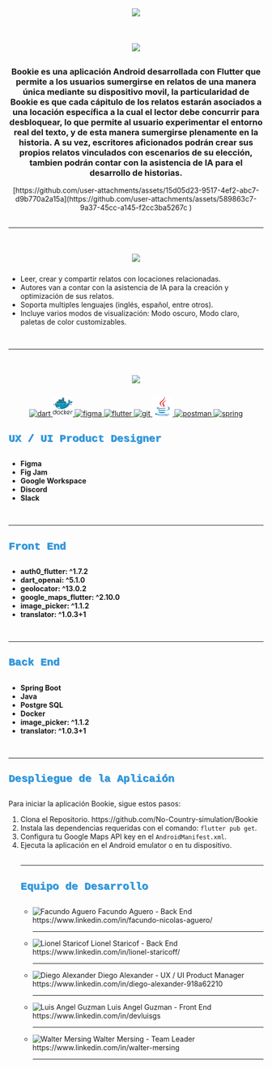 
<div align="center">
  <img src="https://res.cloudinary.com/dlixnwuhi/image/upload/v1732772754/butcj4w4aqg5emtfqo4k.webp" />
</div>


<h1 align="center">
    <img src="https://readme-typing-svg.herokuapp.com/?font=Righteous&size=30&center=true&vCenter=true&width=500&height=70&duration=4000&lines=Sumergete+en+los+relatos;+Lee+y+escribe+como+nunca+antes!;" />
</h1>

<h3 align="center">Bookie es una aplicación Android desarrollada con Flutter que permite a los usuarios sumergirse en relatos de una manera única mediante su dispositivo movil, la particularidad de Bookie es que cada cápitulo de los relatos estarán asociados a una locación específica a la cual el lector debe concurrir para desbloquear, lo que permite al usuario experimentar el entorno real del texto, y de esta manera sumergirse plenamente en la historia. A su vez, escritores aficionados podrán crear sus propios relatos vinculados con escenarios de su elección, tambien podrán contar con la asistencia de IA para el desarrollo de historias.</h3>


<div align="center">
[https://github.com/user-attachments/assets/15d05d23-9517-4ef2-abc7-d9b770a2a15a](https://github.com/user-attachments/assets/589863c7-9a37-45cc-a145-f2cc3ba5267c ) 
</div>



<br/>
<hr/>

<h1 align="center">
    <img src="https://readme-typing-svg.herokuapp.com/?font=Righteous&size=30&center=true&vCenter=true&width=500&height=70&duration=4000&lines=Características;" />
</h1>

<ul>
    <li>Leer, crear y compartir relatos con locaciones relacionadas.
    </li>
    <li>
          Autores van a contar con la asistencia de IA para la creación y optimización de sus relatos.
    </li>
    <li>Soporta multiples lenguajes (inglés, español, entre otros).</li>
    <li>
          Incluye varios modos de visualización: Modo oscuro, Modo claro, paletas de color customizables.
    </li>
</ul>

<br/>
<hr/>

<h1 align="center">
    <img src="https://readme-typing-svg.herokuapp.com/?font=Righteous&size=30&center=true&vCenter=true&width=500&height=70&duration=4000&lines=Dependencias;Tecnologías" />
</h1>

<p align="center"> <a href="https://dart.dev" target="_blank" rel="noreferrer"> <img src="https://www.vectorlogo.zone/logos/dartlang/dartlang-icon.svg" alt="dart" width="40" height="40"/> </a> <a href="https://www.docker.com/" target="_blank" rel="noreferrer"> <img src="https://raw.githubusercontent.com/devicons/devicon/master/icons/docker/docker-original-wordmark.svg" alt="docker" width="40" height="40"/> </a> <a href="https://www.figma.com/" target="_blank" rel="noreferrer"> <img src="https://www.vectorlogo.zone/logos/figma/figma-icon.svg" alt="figma" width="40" height="40"/> </a> <a href="https://flutter.dev" target="_blank" rel="noreferrer"> <img src="https://www.vectorlogo.zone/logos/flutterio/flutterio-icon.svg" alt="flutter" width="40" height="40"/> </a> <a href="https://git-scm.com/" target="_blank" rel="noreferrer"> <img src="https://www.vectorlogo.zone/logos/git-scm/git-scm-icon.svg" alt="git" width="40" height="40"/> </a> <a href="https://www.java.com" target="_blank" rel="noreferrer"> <img src="https://raw.githubusercontent.com/devicons/devicon/master/icons/java/java-original.svg" alt="java" width="40" height="40"/> </a> <a href="https://postman.com" target="_blank" rel="noreferrer"> <img src="https://www.vectorlogo.zone/logos/getpostman/getpostman-icon.svg" alt="postman" width="40" height="40"/> </a> <a href="https://spring.io/" target="_blank" rel="noreferrer"> <img src="https://www.vectorlogo.zone/logos/springio/springio-icon.svg" alt="spring" width="40" height="40"/> </a> </p>

<div style="font-family: 'Courier New'; color: #3498db; text-shadow: 1px 1px">
  <h2 style="color: #3498db; text-shadow: 1px 1px">UX / UI Product Designer<h2>
</div>

<ul>
    <li><strong>Figma</strong></li>
    <li><strong>Fig Jam</strong></li>
    <li><strong> Google Workspace</strong></li>
    <li><strong>Discord</strong></li>
    <li><strong>Slack</strong></li>
    
</ul>

<br/>
<hr/>

<div style="font-family: 'Courier New'; color: #3498db; text-shadow: 1px 1px">
  <h2 style="color: #3498db; text-shadow: 1px 1px">Front End<h2>
</div>


<ul>
    <li><strong>auth0_flutter: ^1.7.2</strong></li>
    <li><strong>dart_openai: ^5.1.0</strong></li>
    <li><strong>geolocator: ^13.0.2</strong></li>
    <li><strong>google_maps_flutter: ^2.10.0</strong></li>
    <li><strong>image_picker: ^1.1.2</strong></li>
    <li><strong>translator: ^1.0.3+1</strong></li>
</ul>

<br/>
<hr/>

<div style="font-family: 'Courier New'; color: #3498db; text-shadow: 1px 1px">
  <h2 style="color: #3498db; text-shadow: 1px 1px">Back End<h2>
</div>

<ul>
    <li><strong>Spring Boot</strong></li>
    <li><strong>Java</strong></li>
    <li><strong>Postgre SQL</strong></li>
    <li><strong>Docker</strong></li>
    <li><strong>image_picker: ^1.1.2</strong></li>
    <li><strong>translator: ^1.0.3+1</strong></li>
</ul>

<br/>
<hr/>

<div style="font-family: 'Courier New'; color: #3498db; text-shadow: 1px 1px">
  <h2 style="color: #3498db; text-shadow: 1px 1px">Despliegue de la Aplicaión<h2>
</div>
      <p>Para iniciar la aplicación Bookie, sigue estos pasos:</p>
      <ol>
        <li>Clona el Repositorio. https://github.com/No-Country-simulation/Bookie </li>
        <li>
          Instala las dependencias requeridas con el comando:
          <code>flutter pub get</code>.
        </li>
        <li>
          Configura tu Google Maps API key en el
          <code>AndroidManifest.xml</code>.
        </li>
        <li>Ejecuta la aplicación en el Android emulator o en tu dispositivo.</li>

<br/>
<hr/>

<div style="font-family: 'Courier New'; color: #3498db; text-shadow: 1px 1px">
  <h2 style="color: #3498db; text-shadow: 1px 1px">Equipo de Desarrollo<h2>
</div>

<ul>
  <li>
    <a><img src="https://media.licdn.com/dms/image/v2/D4D35AQEqJ2VK0HF5ug/profile-framedphoto-shrink_800_800/profile-framedphoto-shrink_800_800/0/1703603356509?e=1734454800&v=beta&t=reBTbmmE5g0zrTmdXHlpz8ycXGF1AGlAO9x-kjtWGj0" alt="Facundo Aguero" width="70" height="70"/></a> Facundo Aguero - Back End <br/>
    https://www.linkedin.com/in/facundo-nicolas-aguero/
    <hr/>
  </li>
  <li>
    <a><img src="https://media.licdn.com/dms/image/v2/D4E03AQFYiRx_d7ttow/profile-displayphoto-shrink_800_800/profile-displayphoto-shrink_800_800/0/1668836994983?e=1739404800&v=beta&t=yiYWhsY3v--QkQo7ua_UW7H4sE2Uq-rGYinb0FlfGCI" alt="Lionel Staricof" width="70" height="70"/></a> Lionel Staricof - Back End <br/>
    https://www.linkedin.com/in/lionel-staricoff/
    <hr/>
  </li>
  <li>
    <a><img src="https://media.licdn.com/dms/image/v2/D4E35AQFZA4i6DFRHIg/profile-framedphoto-shrink_800_800/profile-framedphoto-shrink_800_800/0/1718649750555?e=1734454800&v=beta&t=erzplmoxhCowpWgfOEY6Hg2q2gUK-_sOelswZAEtuaM" alt="Diego Alexander" width="70" height="70"/></a> Diego Alexander - UX / UI Product Manager <br/>
    https://www.linkedin.com/in/diego-alexander-918a62210
    <hr/>
  </li>
  <li>
    <a><img src="https://media.licdn.com/dms/image/v2/D4E35AQH5Ycy6V67tuA/profile-framedphoto-shrink_800_800/profile-framedphoto-shrink_800_800/0/1692030780622?e=1734454800&v=beta&t=-UltIuV7Thl8zSEoky4AHKRb3NtwkOJaC5t2Hm2K3M4" alt="Luis Angel Guzman" width="70" height="70"/></a> Luis Angel Guzman - Front End <br/>
    https://www.linkedin.com/in/devluisgs
    <hr/>
  </li>
  <li>
    <a><img src="https://media.licdn.com/dms/image/v2/D4D35AQHlyiKX4qXMcw/profile-framedphoto-shrink_400_400/profile-framedphoto-shrink_400_400/0/1723782951740?e=1734454800&v=beta&t=vUyKvCp--UqdviKX0zFt71-TdyFjRhhNvn-x8Xei8kc" alt="Walter Mersing" width="70" height="70"/></a> Walter Mersing - Team Leader <br/>
    https://www.linkedin.com/in/walter-mersing
    <hr/>
  </li>
</ul>
